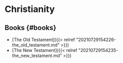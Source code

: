 # Christianity


## Books {#books}

-   [The Old Testament]({{< relref "20210729154226-the_old_testament.md" >}})
-   [The New Testament]({{< relref "20210729154235-the_new_testament.md" >}})
